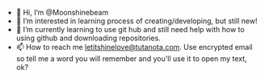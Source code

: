 - 👋 Hi, I’m @Moonshinebeam
- 👀 I’m interested in learning process of creating/developing, but still new!
- 🌱 I’m currently learning to use git hub and still need help with how to using github and downloading repositories.
- 📫 How to reach me letitshinelove@tutanota.com. Use encrypted email so tell me a word you will remember and you'll use it to open my text, ok?

<!---
Moonshinebeam/Moonshinebeam is a ✨ special ✨ repository because its `README.md` (this file) appears on your GitHub profile.
You can click the Preview link to take a look at your changes.
--->
